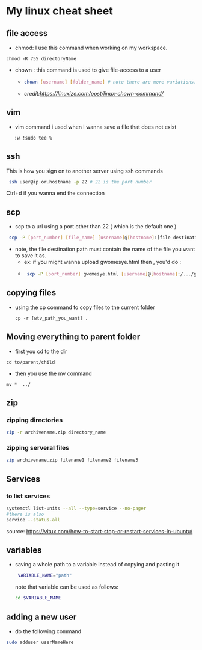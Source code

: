 # My linux cheat sheet

## file access
 - chmod:  I use this command when working on my workspace. 
 
 ```
 chmod -R 755 directoryName
 ```
- chown : this command is used to give file-access to a user 
  - ```bash
    chown [username] [folder_name] # note there are more variations. the credits have details
    ``` 
  - _credit:https://linuxize.com/post/linux-chown-command/_
 ## vim
- vim command i used when I wanna save a file that does not exist
```
   :w !sudo tee %
```

## ssh
This is how you sign on to another server using ssh commands
```bash
 ssh user@ip.or.hostname -p 22 # 22 is the port number
```
 Ctrl+d if you wanna end the connection
## scp
- scp to a url using a port other than 22 ( which is the  default one )
```bash
 scp -P [port_number] [file_name] [username]@[hostname]:[file destination path]
```
  - note, the file destination path must contain the name of the file you want to save it as. 
    - ex: if you might wanna upload gwomesye.html then , you'd do :
    - ```bash
       scp -P [port_number] gwomesye.html [username]@[hostname]:/.../gwomesye.html
      ```
 ## copying files
- using the cp command to copy files to the current folder
  ```
  cp -r [wtv_path_you_want] .
  ```
## Moving everything to parent folder
- first you cd to the dir
```
cd to/parent/child
```
- then  you use the mv command
```
mv *  ../
```
## zip 
  ### zipping directories 
  ```bash
  zip -r archivename.zip directory_name
  ```
  ### zipping serveral files
  ```bash
  zip archivename.zip filename1 filename2 filename3
  ```
## Services
  ### to list services
  ```bash 
  systemctl list-units --all --type=service --no-pager
  #there is also
  service --status-all
  ```
source: https://vitux.com/how-to-start-stop-or-restart-services-in-ubuntu/

## variables
- saving a whole path to a variable instead of copying and pasting it
   ```bash
    VARIABLE_NAME="path"
   ```
   note that variable can be used as follows:
    ```bash
   cd $VARIABLE_NAME
   ```


## adding a new user

- do the following command 
```bash
sudo adduser userNameHere
```
